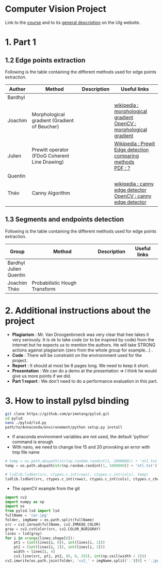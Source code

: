 # Computer Vision Project

Link to the [course] and to its [general description] on the Ulg website.

# 1. Part 1 
## 1.2 Edge points extraction

Following is the table containing the different methods used for edge points extraction.

| Author | Method | Description | Useful links |
| ------ | ------ | ------ | ------ |
| Bardhyl |  |  |  |
| Joachim | Morphological gradient (Gradient of Beucher) |  | [wikipedia : morphological gradient] <br> [OpenCV : morphological gradient]|
| Julien | Prewitt operator <br> (FDoG Coherent Line Drawing) |  | [Wikipedia : Prewit] <br> [Edge detection comparing methods] <br> [PDF : ? ]|
| Quentin |  |  |  |
| Théo | Canny Algorithm |  | [wikipedia : canny edge detector] <br> [OpenCV : canny edge detector] |

## 1.3 Segments and endpoints detection

Following is the table containing the different methods used for edge points extraction.

| Group | Method | Description | Useful links |
| ------ | ------ | ------ | ------ |
| Bardhyl <br> Julien <br> Quentin |  |  |  |
| Joachim <br> Théo | Probabilistic Hough Transform |  | |

# 2. Additional instructions about the project

- **Plagiarism** : Mr. Van Droogenbroeck was very clear that hee takes it very seriously. It is ok to take code (or to be inspired by code) from the internet but he expects us to  mention the authors. He will take STRONG actions against plagiarism (zero from the whole group for example...) .
- **Code** : There will be constraint on the environnment used for the project.
- **Report** : It should at most be 6 pages long. We need to keep it short.
- **Presentation** : We can do a demo at the presentation => I think he would give us more points if we did.
- **Part 1 report** : We don't need to do a performance evaluation in this part.

# 3. How to install pylsd binding

```bash
git clone https://github.com/primetang/pylsd.git
cd pylsd
nano ./pylsd/lsd.py
path/to/Annaconda/environement/python setup.py install
```

- If anaconda environment variables are not used, the default 'python' command is enough
- With nano, we need to change line 15 and 20 provoking an error with tmp file name

```python
# temp = os.path.abspath(str(np.random.randint(1, 1000000)) + 'ntl.txt').replace('\\', '/')
temp = os.path.abspath(str(np.random.randint(1, 1000000)) + 'ntl.txt').replace('\\', '/').encode('utf-8')

# lsdlib.lsdGet(src, ctypes.c_int(rows), ctypes.c_int(cols), temp)
lsdlib.lsdGet(src, ctypes.c_int(rows), ctypes.c_int(cols), ctypes.c_char_p(temp))
```

- The openCV example from the git

```python
import cv2
import numpy as np
import os
from pylsd.lsd import lsd
fullName = 'car.jpg'
folder, imgName = os.path.split(fullName)
src = cv2.imread(fullName, cv2.IMREAD_COLOR)
gray = cv2.cvtColor(src, cv2.COLOR_BGR2GRAY)
lines = lsd(gray)
for i in xrange(lines.shape[0]):
    pt1 = (int(lines[i, 0]), int(lines[i, 1]))
    pt2 = (int(lines[i, 2]), int(lines[i, 3]))
    width = lines[i, 4]
    cv2.line(src, pt1, pt2, (0, 0, 255), int(np.ceil(width / 2)))
cv2.imwrite(os.path.join(folder, 'cv2_' + imgName.split('.')[0] + '.jpg'), src)
```



[//]: # "Below is the list of references"

[course]: <https://orbi.uliege.be/handle/2268/184667>
[general description]: <https://www.programmes.uliege.be/cocoon/20182019/en/cours/ELEN0016-2.html>
[wikipedia : morphological gradient]:<https://en.wikipedia.org/wiki/Morphological_gradient>
[OpenCV : morphological gradient]:<https://opencv-python-tutroals.readthedocs.io/en/latest/py_tutorials/py_imgproc/py_morphological_ops/py_morphological_ops.html>
[wikipedia : canny edge detector]:<https://en.wikipedia.org/wiki/Canny_edge_detector>
[OpenCV : canny edge detector]:<https://opencv-python-tutroals.readthedocs.io/en/latest/py_tutorials/py_imgproc/py_canny/py_canny.html>
[Paper : Hough Transform Variant]:<https://jivp-eurasipjournals.springeropen.com/articles/10.1186/s13640-017-0180-7>
[Wikipedia : Prewit]:<https://en.wikipedia.org/wiki/Prewitt_operator>
[Edge detection comparing methods]:<https://medium.com/@nikatsanka/comparing-edge-detection-methods-638a2919476e>
[PDF : ? ]:<https://citeseerx.ist.psu.edu/viewdoc/download?doi=10.1.1.108.559&rep=rep1&type=pdf>
